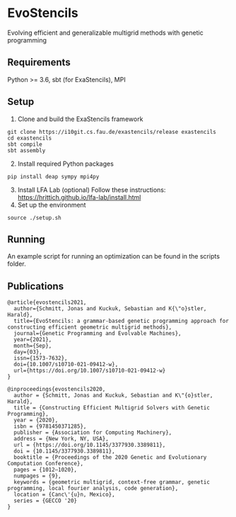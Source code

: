 # EvoStencils
Evolving efficient and generalizable multigrid methods with genetic programming
## Requirements
Python >= 3.6, sbt (for ExaStencils), MPI
## Setup
1. Clone and build the ExaStencils framework
```
git clone https://i10git.cs.fau.de/exastencils/release exastencils
cd exastencils
sbt compile
sbt assembly
```
2. Install required Python packages
```
pip install deap sympy mpi4py
```
3. Install LFA Lab (optional)
  Follow these instructions: https://hrittich.github.io/lfa-lab/install.html 
4. Set up the environment
```
source ./setup.sh
```
## Running
An example script for running an optimization can be found in the scripts folder.

## Publications
```
@article{evostencils2021,
  author={Schmitt, Jonas and Kuckuk, Sebastian and K{\"o}stler, Harald},
  title={EvoStencils: a grammar-based genetic programming approach for constructing efficient geometric multigrid methods},
  journal={Genetic Programming and Evolvable Machines},
  year={2021},
  month={Sep},
  day={03},
  issn={1573-7632},
  doi={10.1007/s10710-021-09412-w},
  url={https://doi.org/10.1007/s10710-021-09412-w}
}
```
```
@inproceedings{evostencils2020,
  author = {Schmitt, Jonas and Kuckuk, Sebastian and K\"{o}stler, Harald},
  title = {Constructing Efficient Multigrid Solvers with Genetic Programming},
  year = {2020},
  isbn = {9781450371285},
  publisher = {Association for Computing Machinery},
  address = {New York, NY, USA},
  url = {https://doi.org/10.1145/3377930.3389811},
  doi = {10.1145/3377930.3389811},
  booktitle = {Proceedings of the 2020 Genetic and Evolutionary Computation Conference},
  pages = {1012–1020},
  numpages = {9},
  keywords = {geometric multigrid, context-free grammar, genetic programming, local fourier analysis, code generation},
  location = {Canc\'{u}n, Mexico},
  series = {GECCO '20}
}
```

